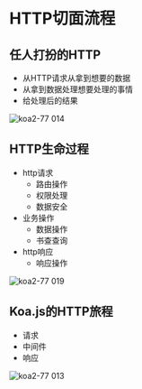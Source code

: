 # HTTP切面流程



## 任人打扮的HTTP

- 从HTTP请求从拿到想要的数据
- 从拿到数据处理想要处理的事情
- 给处理后的结果

![koa2-77 014](https://user-images.githubusercontent.com/8216630/42408394-9db3991e-81fe-11e8-8a32-940941ad4480.jpeg)

## HTTP生命过程

- http请求
    - 路由操作
    - 权限处理
    - 数据安全
- 业务操作
    - 数据操作
    - 书查查询
- http响应
    - 响应操作   

![koa2-77 019](https://user-images.githubusercontent.com/8216630/42408395-9efe19ca-81fe-11e8-9a6e-3dc5b1896dca.jpeg)


## Koa.js的HTTP旅程

- 请求
- 中间件
- 响应

![koa2-77 013](https://user-images.githubusercontent.com/8216630/42408401-ada72fca-81fe-11e8-9f05-c5a93bb15670.jpeg)

